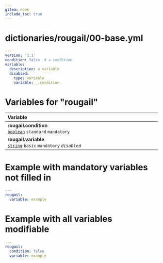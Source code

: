 ```yaml
---
gitea: none
include_toc: true
---
```

# dictionaries/rougail/00-base.yml

```yaml
---
version: '1.1'
condition: false  # a condition
variable:
  description: a variable
  disabled:
    type: variable
    variable: _.condition
```
# Variables for "rougail"

| Variable&nbsp;&nbsp;&nbsp;&nbsp;&nbsp;&nbsp;&nbsp;&nbsp;&nbsp;&nbsp;&nbsp;&nbsp;&nbsp;&nbsp;&nbsp;&nbsp;&nbsp;&nbsp;&nbsp;&nbsp;&nbsp;&nbsp;&nbsp;&nbsp;&nbsp;&nbsp;&nbsp;&nbsp;&nbsp;&nbsp;&nbsp;&nbsp;&nbsp;&nbsp;&nbsp;&nbsp;&nbsp;&nbsp;&nbsp;&nbsp;&nbsp;&nbsp;&nbsp;&nbsp;&nbsp;&nbsp;&nbsp;&nbsp;&nbsp;&nbsp;&nbsp;&nbsp;&nbsp;&nbsp;&nbsp;&nbsp;&nbsp;&nbsp;&nbsp;&nbsp;&nbsp;&nbsp;&nbsp;&nbsp;&nbsp;&nbsp;&nbsp;&nbsp;&nbsp;&nbsp;&nbsp;&nbsp;&nbsp;&nbsp;&nbsp;&nbsp;&nbsp;&nbsp;&nbsp;&nbsp;&nbsp;&nbsp;&nbsp;&nbsp;&nbsp;&nbsp;&nbsp;&nbsp;&nbsp;&nbsp;&nbsp;&nbsp;&nbsp;&nbsp;&nbsp;&nbsp;&nbsp;&nbsp;&nbsp;&nbsp;&nbsp;&nbsp;&nbsp;&nbsp;&nbsp;&nbsp;&nbsp;&nbsp;   | Description&nbsp;&nbsp;&nbsp;&nbsp;&nbsp;&nbsp;&nbsp;&nbsp;&nbsp;&nbsp;&nbsp;&nbsp;&nbsp;&nbsp;&nbsp;&nbsp;&nbsp;&nbsp;&nbsp;&nbsp;&nbsp;&nbsp;&nbsp;&nbsp;&nbsp;&nbsp;&nbsp;&nbsp;&nbsp;&nbsp;&nbsp;&nbsp;&nbsp;&nbsp;&nbsp;&nbsp;&nbsp;&nbsp;&nbsp;&nbsp;&nbsp;&nbsp;&nbsp;&nbsp;&nbsp;&nbsp;&nbsp;&nbsp;&nbsp;&nbsp;&nbsp;&nbsp;&nbsp;&nbsp;&nbsp;&nbsp;&nbsp;&nbsp;&nbsp;&nbsp;&nbsp;&nbsp;&nbsp;&nbsp;&nbsp;&nbsp;&nbsp;&nbsp;&nbsp;&nbsp;&nbsp;&nbsp;&nbsp;&nbsp;&nbsp;&nbsp;&nbsp;&nbsp;&nbsp;&nbsp;&nbsp;&nbsp;&nbsp;&nbsp;&nbsp;&nbsp;&nbsp;&nbsp;&nbsp;&nbsp;&nbsp;&nbsp;&nbsp;&nbsp;&nbsp;&nbsp;&nbsp;&nbsp;&nbsp;&nbsp;&nbsp;&nbsp;&nbsp;&nbsp;&nbsp;   |
|------------------------------------------------------------------------------------------------------------------------------------------------------------------------------------------------------------------------------------------------------------------------------------------------------------------------------------------------------------------------------------------------------------------------------------------------------------------------------------------------------------------------------------------------------------------------------------------------------------------------------------------------------------------------------------|---------------------------------------------------------------------------------------------------------------------------------------------------------------------------------------------------------------------------------------------------------------------------------------------------------------------------------------------------------------------------------------------------------------------------------------------------------------------------------------------------------------------------------------------------------------------------------------------------------------------------------------------------------------------|
| **rougail.condition**<br/>[`boolean`](https://rougail.readthedocs.io/en/latest/variable.html#variables-types) `standard` `mandatory`                                                                                                                                                                                                                                                                                                                                                                                                                                                                                                                                               | A condition.<br/>**Default**: False                                                                                                                                                                                                                                                                                                                                                                                                                                                                                                                                                                                                                                 |
| **rougail.variable**<br/>[`string`](https://rougail.readthedocs.io/en/latest/variable.html#variables-types) `basic` `mandatory` _`disabled`_                                                                                                                                                                                                                                                                                                                                                                                                                                                                                                                                       | A variable.<br/>**Disabled**: when the variable "rougail.condition" has the value "True".                                                                                                                                                                                                                                                                                                                                                                                                                                                                                                                                                                           |


# Example with mandatory variables not filled in

```yaml
---
rougail:
  variable: example
```
# Example with all variables modifiable

```yaml
---
rougail:
  condition: false
  variable: example
```

